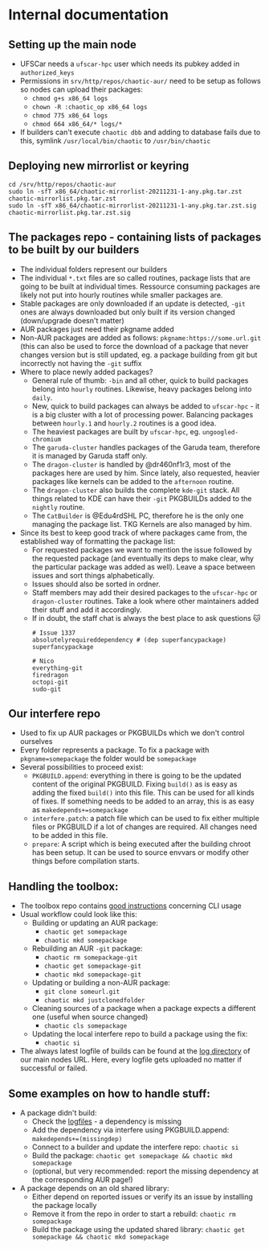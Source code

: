 # Internal documentation

## Setting up the main node

- UFSCar needs a `ufscar-hpc` user which needs its pubkey added in `authorized_keys`
- Permissions in `srv/http/repos/chaotic-aur/` need to be setup as follows so nodes can upload their packages:
    - `chmod g+s x86_64 logs`
    - `chown -R :chaotic_op x86_64 logs`
    - `chmod 775 x86_64 logs`
    - `chmod 664 x86_64/* logs/*`
- If builders can't execute `chaotic dbb` and adding to database fails due to this, symlink `/usr/local/bin/chaotic` to `/usr/bin/chaotic`

## Deploying new mirrorlist or keyring

```
cd /srv/http/repos/chaotic-aur
sudo ln -sfT x86_64/chaotic-mirrorlist-20211231-1-any.pkg.tar.zst chaotic-mirrorlist.pkg.tar.zst
sudo ln -sfT x86_64/chaotic-mirrorlist-20211231-1-any.pkg.tar.zst.sig chaotic-mirrorlist.pkg.tar.zst.sig
```

## The packages repo - containing lists of packages to be built by our builders

- The individual folders represent our builders
- The individual `*.txt` files are so called routines, package lists that are going to be built at individual times. Ressource consuming packages are likely not put into hourly routines while smaller packages are.
- Stable packages are only downloaded if an update is detected, `-git` ones are always downloaded but only built if its version changed (down/upgrade doesn't matter)
- AUR packages just need their pkgname added
- Non-AUR packages are added as follows: `pkgname:https://some.url.git` (this can also be used to force the download of a package that never changes version but is still updated, eg. a package building from git but incorrectly not having the `-git` suffix
- Where to place newly added packages? 
  - General rule of thumb: `-bin` and all other, quick to build packages belong into `hourly` routines. Likewise, heavy packages belong into `daily`.
  - New, quick to build packages can always be added to `ufscar-hpc` - it is a big cluster with a lot of processing power. Balancing packages between `hourly.1` and `hourly.2` routines is a good idea.
  - The heaviest packages are built by `ufscar-hpc`, eg. `ungoogled-chromium`
  - The `garuda-cluster` handles packages of the Garuda team, therefore it is managed by Garuda staff only. 
  - The `dragon-cluster` is handled by @dr460nf1r3, most of the packages here are used by him. Since lately, also requested, heavier packages like kernels can be added to the `afternoon` routine. 
  - The `dragon-cluster` also builds the complete `kde-git` stack. All things related to KDE can have their `-git` PKGBUILDs added to the `nightly` routine.
  - The `CatBuilder` is @Edu4rdSHL PC, therefore he is the only one managing the package list. TKG Kernels are also managed by him.
- Since its best to keep good track of where packages came from, the established way of formatting the package list:
  - For requested packages we want to mention the issue followed by the requested package (and eventually its deps to make clear, why the particular package was added as well). Leave a space between issues and sort things alphabetically.
  - Issues should also be sorted in ordner. 
  - Staff members may add their desired packages to the `ufscar-hpc` or `dragon-cluster` routines. Take a look where other maintainers added their stuff and add it accordingly.
  - If in doubt, the staff chat is always the best place to ask questions 🐱 
    ```
    # Issue 1337
    absolutelyrequireddependency # (dep superfancypackage)
    superfancypackage

    # Nico
    everything-git
    firedragon
    octopi-git
    sudo-git
    ```


## Our interfere repo

- Used to fix up AUR packages or PKGBUILDs which we don't control ourselves
- Every folder represents a package. To fix a package with `pkgname=somepackage` the folder would be `somepackage`
- Several possibilities to proceed exist:
    - `PKGBUILD.append`: everything in there is going to be the updated content of the original PKGBUILD. Fixing `build()` as is easy as adding the fixed `build()` into this file. This can be used for all kinds of fixes. If something needs to be added to an array, this is as easy as `makedepends+=somepackage`
    - `interfere.patch`: a patch file which can be used to fix either multiple files or PKGBUILD if a lot of changes are required. All changes need to be added in this file.
    - `prepare`: A script which is being executed after the building chroot has been setup. It can be used to source envvars or modify other things before compilation starts.

## Handling the toolbox:

- The toolbox repo contains [good instructions](https://github.com/chaotic-aur/toolbox#cli) concerning CLI usage
- Usual workflow could look like this:
    - Building or updating an AUR package:
      - `chaotic get somepackage`
      - `chaotic mkd somepackage`
    - Rebuilding an AUR `-git` package:
      - `chaotic rm somepackage-git`
      - `chaotic get somepackage-git`
      - `chaotic mkd somepackage-git`
    - Updating or building a non-AUR package:
      - `git clone someurl.git`
      - `chaotic mkd justclonedfolder`
    - Cleaning sources of a package when a package expects a different one (useful when source changed)
      - `chaotic cls somepackage`
    - Updating the local interfere repo to build a package using the fix:
      - `chaotic si`
- The always latest logfile of builds can be found at the [log directory](https://builds.garudalinux.org/repos/chaotic-aur/logs/) of our main nodes URL. Here, every logfile gets uploaded no matter if successful or failed.

## Some examples on how to handle stuff:

- A package didn't build:
  - Check the [logfiles](https://builds.garudalinux.org/repos/chaotic-aur/logs/) - a dependency is missing
  - Add the dependency via interfere using PKGBUILD.append: `makedepends+=(missingdep)`
  - Connect to a builder and update the interfere repo: `chaotic si`
  - Build the package: `chaotic get somepackage && chaotic mkd somepackage`
  - (optional, but very recommended: report the missing dependency at the corresponding AUR page!)
- A package depends on an old shared library:
  - Either depend on reported issues or verify its an issue by installing the package locally
  - Remove it from the repo in order to start a rebuild: `chaotic rm somepackage`
  - Build the package using the updated shared library: `chaotic get somepackage && chaotic mkd somepackage`
